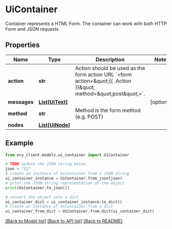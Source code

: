 # UiContainer

Container represents a HTML Form. The container can work with both HTTP Form and JSON requests

## Properties

Name | Type | Description | Notes
------------ | ------------- | ------------- | -------------
**action** | **str** | Action should be used as the form action URL &#x60;&lt;form action&#x3D;\&quot;{{ .Action }}\&quot; method&#x3D;\&quot;post\&quot;&gt;&#x60;. | 
**messages** | [**List[UiText]**](UiText.md) |  | [optional] 
**method** | **str** | Method is the form method (e.g. POST) | 
**nodes** | [**List[UiNode]**](UiNode.md) |  | 

## Example

```python
from ory_client.models.ui_container import UiContainer

# TODO update the JSON string below
json = "{}"
# create an instance of UiContainer from a JSON string
ui_container_instance = UiContainer.from_json(json)
# print the JSON string representation of the object
print(UiContainer.to_json())

# convert the object into a dict
ui_container_dict = ui_container_instance.to_dict()
# create an instance of UiContainer from a dict
ui_container_from_dict = UiContainer.from_dict(ui_container_dict)
```
[[Back to Model list]](../README.md#documentation-for-models) [[Back to API list]](../README.md#documentation-for-api-endpoints) [[Back to README]](../README.md)


